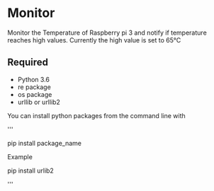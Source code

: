 # Monitor

Monitor the Temperature of Raspberry pi 3 and notify if temperature reaches high values. Currently the high value is set to 65°C

## Required

- Python 3.6
- re package
- os package
- urllib or urllib2

You can install python packages from the command line with

'''

pip install package_name

Example

pip install urlib2

'''

